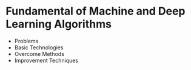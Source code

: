 # Fundamental of Machine and Deep Learning Algorithms 

- Problems
- Basic Technologies
- Overcome Methods
- Improvement Techniques
